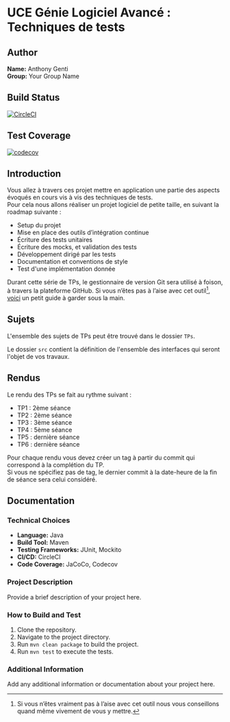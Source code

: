 # UCE Génie Logiciel Avancé : Techniques de tests

## Author
**Name:** Anthony Genti  
**Group:** Your Group Name

## Build Status
[![CircleCI](https://circleci.com/gh/Anthony-genti/ceri-m1-techniques-de-test.svg?style=svg)](https://circleci.com/gh/Anthony-genti/ceri-m1-techniques-de-test)

## Test Coverage
[![codecov](https://codecov.io/gh/Anthony-genti/ceri-m1-techniques-de-test/branch/master/graph/badge.svg)](https://codecov.io/gh/Anthony-genti/ceri-m1-techniques-de-test)

## Introduction

Vous allez à travers ces projet mettre en application une partie des aspects évoqués en cours vis à vis des techniques de tests.  
Pour cela nous allons réaliser un projet logiciel de petite taille, en suivant la roadmap suivante :
- Setup du projet
- Mise en place des outils d’intégration continue
- Écriture des tests unitaires
- Écriture des mocks, et validation des tests
- Développement dirigé par les tests
- Documentation et conventions de style
- Test d'une implémentation donnée

Durant cette série de TPs, le gestionnaire de version Git sera utilisé à foison, à travers la plateforme GitHub. Si vous n’êtes pas à l’aise avec cet outil[^1], [voici](http://rogerdudler.github.io/git-guide/) un petit guide à garder sous la main.

## Sujets

L'ensemble des sujets de TPs peut être trouvé dans le dossier `TPs`.

Le dossier `src` contient la définition de l'ensemble des interfaces qui seront l'objet de vos travaux.

## Rendus

Le rendu des TPs se fait au rythme suivant :

- TP1 : 2ème séance
- TP2 : 2ème séance
- TP3 : 3ème séance
- TP4 : 5ème séance
- TP5 : dernière séance
- TP6 : dernière séance

Pour chaque rendu vous devez créer un tag à partir du commit qui correspond à la complétion du TP.  
Si vous ne spécifiez pas de tag, le dernier commit à la date-heure de la fin de séance sera celui considéré.

## Documentation
### Technical Choices
- **Language:** Java
- **Build Tool:** Maven
- **Testing Frameworks:** JUnit, Mockito
- **CI/CD:** CircleCI
- **Code Coverage:** JaCoCo, Codecov

### Project Description
Provide a brief description of your project here.

### How to Build and Test
1. Clone the repository.
2. Navigate to the project directory.
3. Run `mvn clean package` to build the project.
4. Run `mvn test` to execute the tests.

### Additional Information
Add any additional information or documentation about your project here.

[^1]: Si vous n’êtes vraiment pas à l’aise avec cet outil nous vous conseillons quand même vivement de vous y mettre.